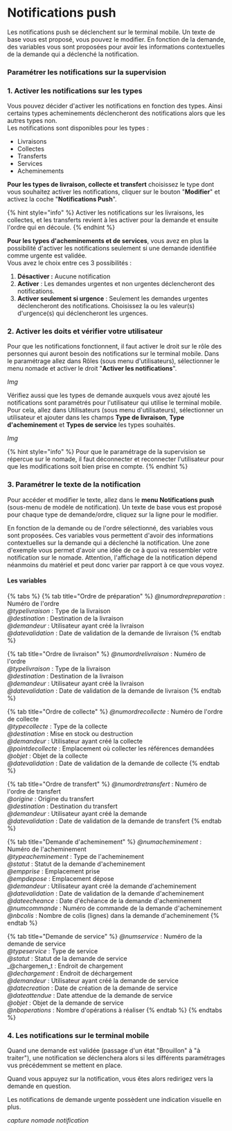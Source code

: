 # Notifications push

Les notifications push se déclenchent sur le terminal mobile. Un texte de base vous est proposé, vous pouvez le modifier. En fonction de la demande, des variables vous sont proposées pour avoir les informations contextuelles de la demande qui a déclenché la notification.

### Paramétrer les notifications sur la supervision

### 1. Activer les notifications sur les types

Vous pouvez décider d'activer les notifications en fonction des types. Ainsi certains types acheminements déclencheront des notifications alors que les autres types non. \
Les notifications sont disponibles pour les types :

* Livraisons&#x20;
* Collectes
* Transferts
* Services
* Acheminements

**Pour les types de livraison, collecte et transfert** choisissez le type dont vous souhaitez activer les notifications, cliquer sur le bouton "**Modifier**" et activez la coche "**Notifications Push**".

{% hint style="info" %}
Activer les notifications sur les livraisons, les collectes, et les transferts revient à les activer pour la demande et ensuite l'ordre qui en découle.
{% endhint %}

**Pour les types d'acheminements et de services**, vous avez en plus la possibilité d'activer les notifications seulement si une demande identifiée comme urgente est validée. \
Vous avez le choix entre ces 3 possibilités :

1. **Désactiver :** Aucune notification
2. **Activer** : Les demandes urgentes et non urgentes déclencheront des notifications.
3. **Activer seulement si urgence** : Seulement les demandes urgentes déclencheront des notifications. Choisissez la ou les valeur(s) d'urgence(s) qui déclencheront les urgences.

### 2. Activer les doits et vérifier votre utilisateur

Pour que les notifications fonctionnent, il faut activer le droit sur le rôle des personnes qui auront besoin des notifications sur le terminal mobile. Dans le paramétrage allez dans Rôles (sous menu d'utilisateurs), sélectionner le menu nomade et activer le droit "**Activer les notifications**".

_Img_

Vérifiez aussi que les types de demande auxquels vous avez ajouté les notifications sont paramétrés pour l'utilisateur qui utilise le terminal mobile. Pour cela, allez dans Utilisateurs (sous menu d'utilisateurs), sélectionner un utilisateur et ajouter dans les champs **Type de livraison**, **Type d'acheminement** et **Types de service** les types souhaités.

_Img_

{% hint style="info" %}
Pour que le paramétrage de la supervision se répercue sur le nomade, il faut déconnecter et reconnecter l'utilisateur pour que les modifications soit bien prise en compte.
{% endhint %}

### 3. Paramétrer le texte de la notification

Pour accéder et modifier le texte, allez dans le **menu Notifications push** (sous-menu de modèle de notification). Un texte de base vous est proposé pour chaque type de demande/ordre, cliquez sur la ligne pour le modifier.

En fonction de la demande ou de l'ordre sélectionné, des variables vous sont proposées. Ces variables vous permettent d'avoir des informations contextuelles sur la demande qui a déclenché la notification. Une zone d'exemple vous permet d'avoir une idée de ce à quoi va ressembler votre notification sur le nomade. Attention, l'affichage de la notification dépend néanmoins du matériel et peut donc varier par rapport à ce que vous voyez.

#### Les variables

{% tabs %}
{% tab title="Ordre de préparation" %}
_@numordrepreparation_ : Numéro de l'ordre \
_@typelivraison_ : Type de la livraison \
_@destination_ : Destination de la livraison \
_@demandeur_ : Utilisateur ayant créé la livraison \
_@datevalidation_ : Date de validation de la demande de livraison
{% endtab %}

{% tab title="Ordre de livraison" %}
_@numordrelivraison_ : Numéro de l'ordre \
_@typelivraison_ : Type de la livraison \
_@destination_ : Destination de la livraison \
_@demandeur_ : Utilisateur ayant créé la livraison \
_@datevalidation_ : Date de validation de la demande de livraison
{% endtab %}

{% tab title="Ordre de collecte" %}
_@numordrecollecte_ : Numéro de l'ordre de collecte \
_@typecollecte_ : Type de la collecte \
_@destination_ : Mise en stock ou destruction \
_@demandeur_ : Utilisateur ayant créé la collecte \
_@pointdecollecte_ : Emplacement où collecter les références demandées \
_@objet_ : Objet de la collecte \
_@datevalidation_ : Date de validation de la demande de collecte
{% endtab %}

{% tab title="Ordre de transfert" %}
_@numordretransfert_ : Numéro de l'ordre de transfert \
_@origine_ : Origine du transfert \
_@destination_ : Destination du transfert \
_@demandeur_ : Utilisateur ayant créé la demande \
_@datevalidation_ : Date de validation de la demande de transfert
{% endtab %}

{% tab title="Demande d'acheminement" %}
_@numacheminement_ : Numéro de l'acheminement \
_@typeacheminement_ : Type de l'acheminement \
_@statut_ : Statut de la demande d'acheminement \
_@empprise_ : Emplacement prise \
_@empdepose_ : Emplacement dépose \
_@demandeur_ : Utilisateur ayant créé la demande d'acheminement \
_@datevalidation_ : Date de validation de la demande d'acheminement \
_@dateecheance_ : Date d'échéance de la demande d'acheminement \
_@numcommande_ : Numéro de commande de la demande d'acheminement \
_@nbcolis_ : Nombre de colis (lignes) dans la demande d'acheminement
{% endtab %}

{% tab title="Demande de service" %}
_@numservice_ : Numéro de la demande de service \
_@typeservice_ : Type de service \
_@statut_ : Statut de la demande de service \
_@chargemen_t : Endroit de chargement \
_@dechargement_ : Endroit de déchargement \
_@demandeur_ : Utilisateur ayant créé la demande de service \
_@datecreation_ : Date de création de la demande de service \
_@dateattendue_ : Date attendue de la demande de service \
_@objet_ : Objet de la demande de service \
_@nboperations_ : Nombre d'opérations à réaliser
{% endtab %}
{% endtabs %}

### 4. Les notifications sur le terminal mobile&#x20;

Quand une demande est validée (passage d'un état "Brouillon" à "à traiter"), une notification se déclenchera alors si les différents paramétrages vus précédemment se mettent en place. &#x20;

Quand vous appuyez sur la notification, vous êtes alors redirigez vers la demande en question.

Les notifications de demande urgente possèdent une indication visuelle en plus.

_capture nomade notification_
